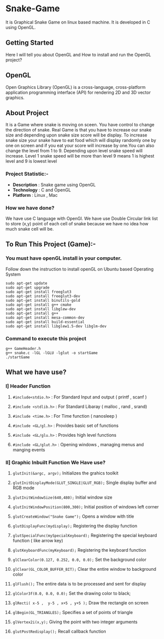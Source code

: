 # Snake-Game
It is Graphical Snake Game on linux based machine. It is developed in C using OpenGL.
    
## Getting Started
Here I will tell you about OpenGL and How to install and run the OpenGL project?

## OpenGL 
Open Graphics Library (OpenGL) is a cross-language, cross-platform application programming interface (API) for rendering 2D and 3D vector graphics. 


## About Project
It is a Game where snake is moving on sceen. You have control to change the direction of snake. Real Game is that you have to increase our snake size and depending upon snake size score will be display. To increase snake size your snake have to eat food which will display randomly one by one on screen and if you eat your score will increase by one.You can also change the level from 1 to 9. Depending upon level snake speed will increase. Level 1 snake speed will be more than level 9 means 1 is highest level and 9 is lowest level

### Project Statistic:-
- **Description** : Snake game using OpenGL
- **Technology**  : C and OpenGL
- **Platform**    : Linux , Mac

### How we have done?
  We have use C language with OpenGl. We have use Double Circular link list to store (x,y) point of each cell of snake because we have no idea how much snake cell will be.

## To Run This Project (Game):-
	
### You must have openGL install in your computer. 
Follow down the instruction to install openGL on Ubuntu based Operating System

	sudo apt-get update
	sudo apt-get upgrade
	sudo apt-get install freeglut3
 	sudo apt-get install freeglut3-dev
	sudo apt-get install binutils-gold
 	sudo apt-get install g++ cmake
	sudo apt-get install libglew-dev
 	sudo apt-get install g++
 	sudo apt-get install mesa-common-dev
 	sudo apt-get install build-essential
 	sudo apt-get install libglew1.5-dev libglm-dev

### Command to execute this project 	 	
	
	g++ GameHeader.h
	g++ snake.c -lGL -lGLU -lglut -o startGame
	./startGame



## What we have use?

### I] Header Function
	
1. `#include<stdio.h>`		: For Standard Input and output	( printf , scanf )

2. `#include <stdlib.h>`	: For Standard Libaray	( malloc  , rand , srand)

3. `#include <time.h>`		: For Time function	( nanosleep )

4. `#include <GL/gl.h>`		: Provides basic set of functions
	
5. `#include <GL/glu.h>`	: Provides high level functions

6. `#include <GL/glut.h>`	: Opening windows , managing menus and manging events

### II] Graphic Inbuilt Function We Have use?

1. `glutInit(&argc, argv);`  Initializes the grahics toolkit

2. `glutInitDisplayMode(GLUT_SINGLE|GLUT_RGB);` Single display buffer and RGB mode

3. `glutInitWindowSize(640,480);` Initial window size

4. `glutInitWindowPosition(800,300);` Initial position of windows left corner

5. `glutCreateWindow("Snake Game");` Opens a window with title

6. `glutDisplayFunc(mydisplay);` Registering the display function

7. `glutSpecialFunc(mySpecialKeyboard);` Registering the special keyboard  function ( like arrow key)

8. `glutKeyboardFunc(myKeyboard);` Registering the keyboard function

9. `glClearColor(0.127, 0.252, 0.0, 0.0);` Set the background color

10. `glClear(GL_COLOR_BUFFER_BIT);` Clear the entire window to background color

11. `glFlush();` The entire data is to be processed and sent for display

12. `glColor3f(0.0, 0.0, 0.0);` Set the drawing color to black;

13. `glRecti( x-5 ,  y-5 , x+5 , y+5 );`  Draw the rectangle on screen 

14. `glBegin(GL_TRIANGLES);` Specifies a set of points of triangle

15. `glVertex2i(x,y);` Giving the point with two integer arguments

16. `glutPostRedisplay();` Recall callback function

